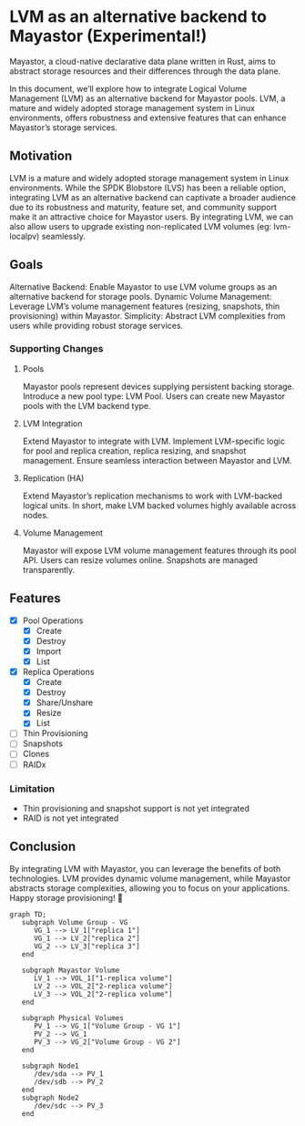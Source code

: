 # LVM as an alternative backend to Mayastor (Experimental!)

Mayastor, a cloud-native declarative data plane written in Rust, aims to abstract storage resources
and their differences through the data plane.

In this document, we’ll explore how to integrate Logical Volume Management (LVM) as an alternative
backend for Mayastor pools.
LVM, a mature and widely adopted storage management system in Linux environments, offers robustness
and extensive features that can enhance Mayastor’s storage services.

## Motivation

LVM is a mature and widely adopted storage management system in Linux environments.
While the SPDK Blobstore (LVS) has been a reliable option, integrating LVM as an alternative backend
can captivate a broader audience due to its robustness and maturity, feature set,
and community support make it an attractive choice for Mayastor users.
By integrating LVM, we can also allow users to upgrade existing non-replicated LVM volumes
(eg: lvm-localpv) seamlessly.

## Goals

Alternative Backend: Enable Mayastor to use LVM volume groups as an alternative backend for storage
pools.
Dynamic Volume Management: Leverage LVM’s volume management features (resizing, snapshots,
thin provisioning) within Mayastor.
Simplicity: Abstract LVM complexities from users while providing robust storage services.

### Supporting Changes
1. Pools

   Mayastor pools represent devices supplying persistent backing storage.
   Introduce a new pool type: LVM Pool.
   Users can create new Mayastor pools with the LVM backend type.

2. LVM Integration

   Extend Mayastor to integrate with LVM.
   Implement LVM-specific logic for pool and replica creation, replica resizing, and snapshot management.
   Ensure seamless interaction between Mayastor and LVM.

3. Replication (HA)

   Extend Mayastor’s replication mechanisms to work with LVM-backed logical units.
   In short, make LVM backed volumes highly available across nodes.

4. Volume Management

   Mayastor will expose LVM volume management features through its pool API.
   Users can resize volumes online.
   Snapshots are managed transparently.

Features
---

- [x] Pool Operations
  - [x] Create
  - [x] Destroy
  - [x] Import
  - [x] List
- [x] Replica Operations
  - [x] Create
  - [x] Destroy
  - [x] Share/Unshare
  - [x] Resize
  - [x] List
- [ ] Thin Provisioning
- [ ] Snapshots
- [ ] Clones
- [ ] RAIDx

### Limitation
- Thin provisioning and snapshot support is not yet integrated
- RAID is not yet integrated

## Conclusion

By integrating LVM with Mayastor, you can leverage the benefits of both technologies. LVM provides dynamic volume management,
while Mayastor abstracts storage complexities, allowing you to focus on your applications.
Happy storage provisioning! 🚀


```mermaid
graph TD;
   subgraph Volume Group - VG
      VG_1 --> LV_1["replica 1"]
      VG_1 --> LV_2["replica 2"]
      VG_2 --> LV_3["replica 3"]
   end

   subgraph Mayastor Volume
      LV_1 --> VOL_1["1-replica volume"]
      LV_2 --> VOL_2["2-replica volume"]
      LV_3 --> VOL_2["2-replica volume"]
   end

   subgraph Physical Volumes
      PV_1 --> VG_1["Volume Group - VG 1"]
      PV_2 --> VG_1
      PV_3 --> VG_2["Volume Group - VG 2"]
   end

   subgraph Node1
      /dev/sda --> PV_1
      /dev/sdb --> PV_2
   end
   subgraph Node2
      /dev/sdc --> PV_3
   end
```